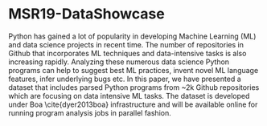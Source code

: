 # MSR19-DataShowcase
Python has gained a lot of popularity in developing Machine Learning (ML) and data science projects in recent time. The number of repositories in Github that incorporates ML techniques and data-intensive tasks is also increasing rapidly. Analyzing these numerous data science Python programs can help to suggest best ML practices, invent novel ML language features,  infer underlying bugs etc. In this paper, we have presented a dataset that includes parsed Python programs from ~2k Github repositories which are focusing on data intensive ML tasks. The dataset is developed under Boa \cite{dyer2013boa} infrastructure and will be available online for running program analysis jobs in parallel fashion.
